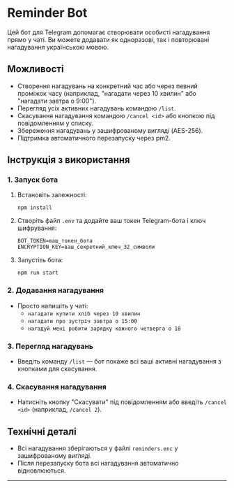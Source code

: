 # Reminder Bot

Цей бот для Telegram допомагає створювати особисті нагадування прямо у чаті. Ви можете додавати як одноразові, так і повторювані нагадування українською мовою.

## Можливості

- Створення нагадувань на конкретний час або через певний проміжок часу (наприклад, "нагадати через 10 хвилин" або "нагадати завтра о 9:00").
- Перегляд усіх активних нагадувань командою `/list`.
- Скасування нагадування командою `/cancel <id>` або кнопкою під повідомленням у списку.
- Збереження нагадувань у зашифрованому вигляді (AES-256).
- Підтримка автоматичного перезапуску через pm2.

## Інструкція з використання

### 1. Запуск бота

1. Встановіть залежності:
   ```
   npm install
   ```
2. Створіть файл `.env` та додайте ваш токен Telegram-бота і ключ шифрування:
   ```
   BOT_TOKEN=ваш_токен_бота
   ENCRYPTION_KEY=ваш_секретний_ключ_32_символи
   ```
3. Запустіть бота:
   ```
   npm run start
   ```

### 2. Додавання нагадування

- Просто напишіть у чаті:
  - `нагадати купити хліб через 10 хвилин`
  - `нагадати про зустріч завтра о 15:00`
  - `нагадуй мені робити зарядку кожного четверга о 18`

### 3. Перегляд нагадувань

- Введіть команду `/list` — бот покаже всі ваші активні нагадування з кнопками для скасування.

### 4. Скасування нагадування

- Натисніть кнопку "Скасувати" під повідомленням або введіть `/cancel <id>` (наприклад, `/cancel 2`).

## Технічні деталі

- Всі нагадування зберігаються у файлі `reminders.enc` у зашифрованому вигляді.
- Після перезапуску бота всі нагадування автоматично відновлюються.

---
